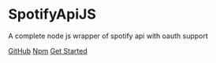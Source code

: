<h1 class="cover-title"><font style="color: var(--theme-color);">Spotify</font>Api<font>JS</font></h1>

A complete node js wrapper of spotify api with oauth support

[GitHub](https://github.com/spotify-api/spotify-api.js)
[Npm](https://npmjs.com/spotify-api.js)
[Get Started](/#start)